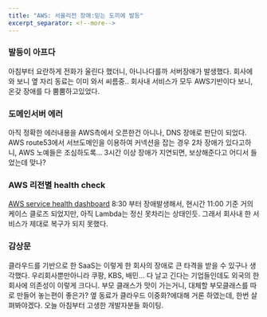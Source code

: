 ```yaml
---
title: "AWS: 서울리전 장애:믿는 도끼에 발등" 
excerpt_separator: <!--more-->
---
```


### 발등이 아프다
아침부터 요란하게 전화가 울린다 했더니, 아니나다를까 서버장애가 발생했다.
회사에 와 보니 옆 자리 동료는 이미 와서 씨름중..
회사내 서비스가 모두 AWS기반이다 보니, 온갖 장애를 다 뿜뿜하고있었다.

### 도메인서버 에러
아직 정확한 에러내용을 AWS측에서 오픈한건 아니나, DNS 장애로 판단이 되었다.
AWS route53에서 서브도메인을 이용하여 커넥션을 잡는 경우 2차 장애가 있다고하니, AWS 노예들은 조심하도록...
3시간 이상 장애가 지연되면, 보상해준다고 어디서 들었는데 맞나?
<!--more-->

### AWS 리전별 health check
[AWS service health dashboard](https://status.aws.amazon.com/#AP_block)
8:30 부터 장애발생해서, 현시간 11:00 기준 거의 케이스 클로즈 되었지만, 아직 Lambda는 정신 못차리는 상태인듯.
그래서 회사내 한 서비스가 제대로 복구가 되지 못했다.

### 감상문
클라우드를 기반으로 한 SaaS는 이렇게 한 회사의 장애로 큰 타격을 받을 수 있구나 생각했다. 우리회사뿐만아니라 쿠팡, KBS, 배민...
다 날고 긴다는 기업들인데도 외국의 한 회사에 의존성이 이렇게 크다니. 부모 클래스가 맛이 가는거니, 대체할 부모클래스를 따로 만들어 놓는편이 좋은가?
옆 동료가 클라우드 이중화?에대해 거론 하였는데, 한번 살펴봐야겠다.
오늘 아침부터 고생한 개발자분들 화이팅.

